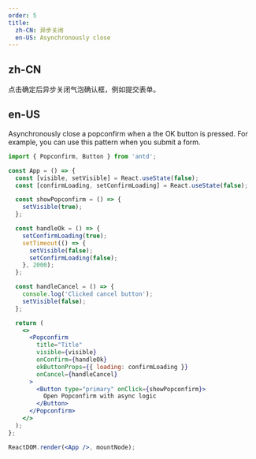 ```yaml
---
order: 5
title:
  zh-CN: 异步关闭
  en-US: Asynchronously close
---
```


## zh-CN

点击确定后异步关闭气泡确认框，例如提交表单。

## en-US

Asynchronously close a popconfirm when a the OK button is pressed. For example, you can use this pattern when you submit a form.

```jsx
import { Popconfirm, Button } from 'antd';

const App = () => {
  const [visible, setVisible] = React.useState(false);
  const [confirmLoading, setConfirmLoading] = React.useState(false);

  const showPopconfirm = () => {
    setVisible(true);
  };

  const handleOk = () => {
    setConfirmLoading(true);
    setTimeout(() => {
      setVisible(false);
      setConfirmLoading(false);
    }, 2000);
  };

  const handleCancel = () => {
    console.log('Clicked cancel button');
    setVisible(false);
  };

  return (
    <>
      <Popconfirm
        title="Title"
        visible={visible}
        onConfirm={handleOk}
        okButtonProps={{ loading: confirmLoading }}
        onCancel={handleCancel}
      >
        <Button type="primary" onClick={showPopconfirm}>
          Open Popconfirm with async logic
        </Button>
      </Popconfirm>
    </>
  );
};

ReactDOM.render(<App />, mountNode);
```
